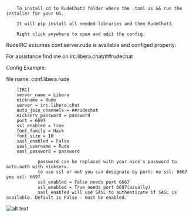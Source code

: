         To install cd to RudeChat3 folder where the .toml is && run the installer for your OS. 

        It will pip install all needed libraries and then RudeChat3.
        
        Right click anywhere to open and edit the config.
        
RudeIRC assumes conf.server.rude is available and configed properly:

For assistance find me on irc.libera.chat/##rudechat

Config Example:

file name: conf.libera.rude

        [IRC]
        server_name = Libera
        nickname = Rude
        server = irc.libera.chat
        auto_join_channels = ##rudechat
        nickserv_password = password
        port = 6697
        ssl_enabled = True
        font_family = Hack
        font_size = 10
        sasl_enabled = False
        sasl_username = Rude
        sasl_password = password

                password can be replaced with your nick's password to auto-auth with nickserv.
                to use ssl or not you can designate by port: no ssl: 6667 yes ssl: 6697
                ssl_enabled = False needs port 6667
                ssl_enabled = True needs port 6697(usually)
                sasl_enabled will use SASL to authenticate if SASL is available. Default is False - must be enabled.

![alt text](https://i.imgur.com/2DmsET8.png)
